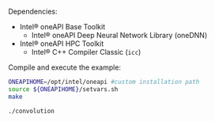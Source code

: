 Dependencies:

- Intel® oneAPI Base Toolkit
  - Intel® oneAPI Deep Neural Network Library (oneDNN)
- Intel® oneAPI HPC Toolkit
  - Intel® C++ Compiler Classic (`icc`)

Compile and execute the example:

```bash
ONEAPIHOME=/opt/intel/oneapi #custom installation path 
source ${ONEAPIHOME}/setvars.sh
make

./convolution
```
